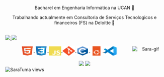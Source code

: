 <p align="center"> Bacharel em Engenharia Informàtica na UCAN 💖 </p>
<p align="center"> Trabalhando actualmente em Consultoria de Serviços Tecnologicos e financeiros (FS) na Deloitte 💖</p>
  <br>

 <div>
  <a href="https://github.com/SaraTuma">
  <img height="180em" src="https://github-readme-stats.vercel.app/api?username=SaraTuma&show_icons=true&theme=dark&include_all_commits=true&count_private=true"/>
  <img height="180em" src="https://github-readme-stats.vercel.app/api/top-langs/?username=SaraTuma&layout=compact&langs_count=7&theme=dark"/>
</div>
<div align="center" style="display: inline_bloc;"><br>
  <img align="center" alt="Sara-HTML" height="30" width="40" src="https://raw.githubusercontent.com/devicons/devicon/master/icons/html5/html5-original.svg">
  <img align="center" alt="Sara-CSS" height="30" width="40" src="https://raw.githubusercontent.com/devicons/devicon/master/icons/css3/css3-original.svg">
  <img align="center" alt="Sara-Js" height="30" width="40" src="https://raw.githubusercontent.com/devicons/devicon/master/icons/javascript/javascript-plain.svg">
  <img align="center" alt="Creuma-Git" height="30" width="40" src="https://raw.githubusercontent.com/devicons/devicon/master/icons/git/git-original.svg">
  <img align="center" alt="Creuma-C" height="30" width="40" src="https://raw.githubusercontent.com/devicons/devicon/master/icons/c/c-original.svg">
  <img align="center" alt="Creuma-Ubuntu" height="30" width="40" src="https://raw.githubusercontent.com/devicons/devicon/master/icons/ubuntu/ubuntu-plain.svg">
  <img align="center" alt="Creuma-VSCode" height="30" width="40" src="https://raw.githubusercontent.com/devicons/devicon/master/icons/vscode/vscode-original.svg">
  <img align="right" width="100" alt="Sara-gif" src="https://media.giphy.com/media/WUlplcMpOCEmTGBtBW/giphy.gif">
</div>
  
  <br>
 
<div align="center"> 
  <a href = "mailto:saradavidtuma07@gmail.com"><img src="https://img.shields.io/badge/-Gmail-%23333?style=for-the-badge&logo=gmail&logoColor=white" target="_blank"></a>
  <a href="https://www.linkedin.com/in/sara-david-tuma-9186911ba" target="_blank"><img src="https://img.shields.io/badge/-LinkedIn-%230077B5?style=for-the-badge&logo=linkedin&logoColor=white" target="_blank"></a> 

 
</div>
<img src="https://komarev.com/ghpvc/?username=SaraTuma&color=red" alt="SaraTuma views" />
